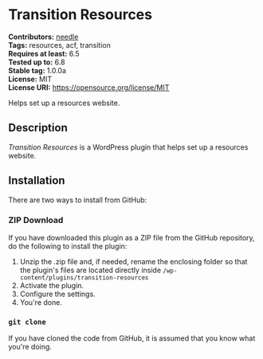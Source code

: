 # Transition Resources

**Contributors:** [needle](https://profiles.wordpress.org/needle/)<br/>
**Tags:** resources, acf, transition<br/>
**Requires at least:** 6.5<br/>
**Tested up to:** 6.8<br/>
**Stable tag:** 1.0.0a<br/>
**License:** MIT<br/>
**License URI:** https://opensource.org/license/MIT

Helps set up a resources website.

## Description

*Transition Resources* is a WordPress plugin that helps set up a resources website.

## Installation

There are two ways to install from GitHub:

### ZIP Download

If you have downloaded this plugin as a ZIP file from the GitHub repository, do the following to install the plugin:

1. Unzip the .zip file and, if needed, rename the enclosing folder so that the plugin's files are located directly inside `/wp-content/plugins/transition-resources`
2. Activate the plugin.
3. Configure the settings.
4. You're done.

### `git clone`

If you have cloned the code from GitHub, it is assumed that you know what you're doing.
